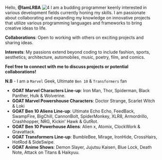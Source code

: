 Hello, **@IamLRBA**
![4](https://github.com/user-attachments/assets/e3bc621b-1e70-46ee-ad74-48840fb90541)
I am a budding programmer keenly interested in various development fields currently honing my skills. I am passionate about collaborating and expanding my knowledge on innovative projects that utilize various programming languages and frameworks to bring creative ideas to life.

**Collaborations**: Open to working with others on exciting projects and sharing ideas.

**Interests**: My passions extend beyond coding to include fashion, sports, aesthetics, architecture, automobiles, music, poetry, film, and comics.

**Feel free to connect with me to discuss projects or potential collaborations!**

**N.B** - I am a `Marvel` Geek, Ultimate `Ben 10` & `Transformers` fan
- **GOAT Marvel Characters Line-up**: Iron Man, Thor, Spiderman, Black Panther, Hulk & Wolverine.
- **GOAT Marvel Powershouse Characters**: Doctor Strange, Scarlet Witch & Loki
- **GOAT Ben 10 Aliens Line-up**: Ultimate Echo Echo, FeedBack, SwampFire, BigChill, CannonBolt, SpiderMonkey, XLR8, Armordrillo, Crashhopper, NRG, Kickin' Hawk & GutRot.
- **GOAT Ben 10 Powerhouse Aliens**: Alien x, Atomix, ClockWork & Gravattack.
- **GOAT Transformers Line-up**: BumbleBee, Mirage, IronHide, CrossHairs, HotRod & SideSwipe.
- **GOAT Anime Shows**: Demon Slayer, Jujutsu Kaisen, Blue Lock, Death Note, Attack on Titans & Haikyuu.
  

<!---
IamLRBA/IamLRBA is a ✨ special ✨ repository because its `README.md` (this file) appears on your GitHub profile.
You can click the Preview link to take a look at your changes.
--->
